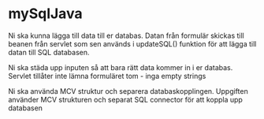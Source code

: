 # mySqlJava
 
Ni ska kunna lägga till data till er databas.
Datan från formulär skickas till beanen från servlet som sen används i updateSQL() funktion för att lägga till datan till SQL databasen.

Ni ska städa upp inputen så att bara rätt data kommer in i er databas.
Servlet tillåter inte lämna formuläret tom - inga empty strings

Ni ska använda MCV struktur och separera databaskopplingen.
Uppgiften använder MCV strukturen och separat SQL connector för att koppla upp databasen
